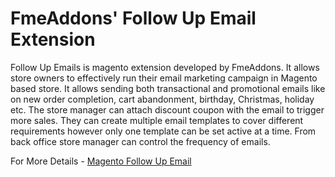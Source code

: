 FmeAddons' Follow Up Email Extension
==================================

Follow Up Emails is magento extension developed by FmeAddons. It allows store owners to effectively run their email marketing campaign in Magento based store. It allows sending both transactional and promotional emails like on new order completion, cart abandonment, birthday, Christmas, holiday etc. The store manager can attach discount coupon with the email to trigger more sales. They can create multiple email templates to cover different requirements however only one template can be set active at a time.  From back office store manager can control the frequency of emails.

For More Details - <a href="http://www.fmeaddons.com/magento/follow-up-emails-extension.html">Magento Follow Up Email</a>
